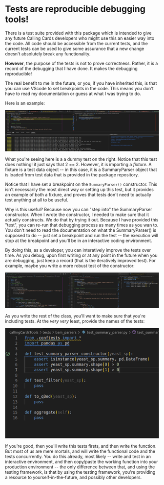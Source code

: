 # Tests are reproducible debugging tools!

There is a test suite provided with this package which is intended to give 
any future Calling Cards developers who might use this an easier way into the 
code. All code should be accessible from the current tests, and the current 
tests can be used to give some assurance that a new change doesn't absolutely 
break any functionality.  

__However__, the purpose of the tests is not to prove correctness. Rather, 
it is a record of the debugging that I have done. It makes the debugging 
reproducible!  

The real benefit to me in the future, or you, if you have inherited this, 
is that you can use VScode to set breakpoints in the code. This means you 
don't have to read my documentation or guess at what I was trying to do.  

Here is an example:

![debugging_example](../assets/debug_allows_interaction.png)

What you're seeing here is a a dummy test on the right. Notice that this 
test does nothing! it just says that 2 == 2. However, it is importing 
a _fixture_. A fixture is a test data object -- in this case, it is a 
SummaryParser object that is loaded from test data that is provided in the 
package repository.  

Notice that I have set a breakpoint on the `SummaryParser()` constructor. This 
isn't necessarily the most direct way or setting up this test, but it provides 
an example of both a fixture, and proves that tests don't need to actually 
test anything at all to be useful.  

Why is this useful? Because now you can "step into" the SummaryParser 
constructor. When I wrote the constructor, I needed to make sure that it 
actually constructs. We do that by trying it out. Because I have provided this 
"test", you can re-run that debugging process as many times as you wan to. You 
don't need to read the documentation on what the SummaryParser() is supposed 
to do -- just set a breakpoint and run the test -- the execution will stop at 
the breakpoint and you'll be in an interactive coding environment.  

By doing this, as a developer, you can interatively improve the tests over 
time. As you debug, upon first writing or at any point in the future when you 
are debugging, just keep a record (that is the iteratively improved test). 
For example, maybe you write a more robust test of the constructor:

![a more robust test](../assets/constructor_test_after_interaction.png)

As you write the rest of the class, you'll want to make sure that you're 
including tests. At the _very very_ least, provide the names of the tests:

![names of tests](../assets/preparing_to_write_the_rest.png)

If you're good, then you'll write this tests firsts, and then write the 
function. But most of us are mere mortals, and will write the functional code 
and the tests concurrently. You do this already, most likely -- write and test 
in an interactive environment, and then copy/paste the working function into 
your production environment -- the only difference between that, and using the 
testing framework, is that by using the testing framework, you're providing a 
resource to yourself-in-the-future, and possibly other developers.
